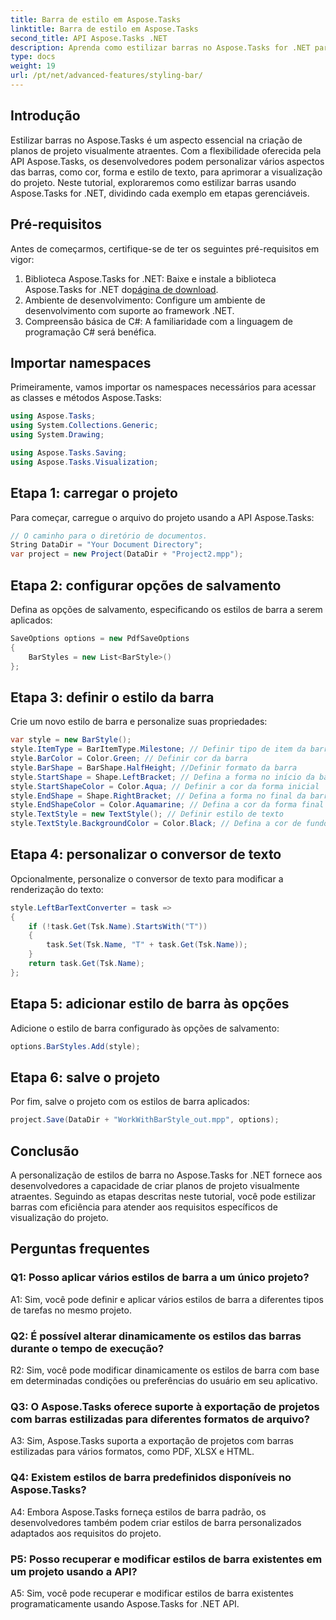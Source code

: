 ```yaml
---
title: Barra de estilo em Aspose.Tasks
linktitle: Barra de estilo em Aspose.Tasks
second_title: API Aspose.Tasks .NET
description: Aprenda como estilizar barras no Aspose.Tasks for .NET para aprimorar a visualização do projeto.
type: docs
weight: 19
url: /pt/net/advanced-features/styling-bar/
---
```

## Introdução

Estilizar barras no Aspose.Tasks é um aspecto essencial na criação de planos de projeto visualmente atraentes. Com a flexibilidade oferecida pela API Aspose.Tasks, os desenvolvedores podem personalizar vários aspectos das barras, como cor, forma e estilo de texto, para aprimorar a visualização do projeto. Neste tutorial, exploraremos como estilizar barras usando Aspose.Tasks for .NET, dividindo cada exemplo em etapas gerenciáveis.

## Pré-requisitos

Antes de começarmos, certifique-se de ter os seguintes pré-requisitos em vigor:

1.  Biblioteca Aspose.Tasks for .NET: Baixe e instale a biblioteca Aspose.Tasks for .NET do[página de download](https://releases.aspose.com/tasks/net/).
2. Ambiente de desenvolvimento: Configure um ambiente de desenvolvimento com suporte ao framework .NET.
3. Compreensão básica de C#: A familiaridade com a linguagem de programação C# será benéfica.

## Importar namespaces

Primeiramente, vamos importar os namespaces necessários para acessar as classes e métodos Aspose.Tasks:

```csharp
using Aspose.Tasks;
using System.Collections.Generic;
using System.Drawing;

using Aspose.Tasks.Saving;
using Aspose.Tasks.Visualization;

```

## Etapa 1: carregar o projeto

Para começar, carregue o arquivo do projeto usando a API Aspose.Tasks:

```csharp
// O caminho para o diretório de documentos.
String DataDir = "Your Document Directory";
var project = new Project(DataDir + "Project2.mpp");
```

## Etapa 2: configurar opções de salvamento

Defina as opções de salvamento, especificando os estilos de barra a serem aplicados:

```csharp
SaveOptions options = new PdfSaveOptions
{
    BarStyles = new List<BarStyle>()
};
```

## Etapa 3: definir o estilo da barra

Crie um novo estilo de barra e personalize suas propriedades:

```csharp
var style = new BarStyle();
style.ItemType = BarItemType.Milestone; // Definir tipo de item da barra
style.BarColor = Color.Green; // Definir cor da barra
style.BarShape = BarShape.HalfHeight; //Definir formato da barra
style.StartShape = Shape.LeftBracket; // Defina a forma no início da barra
style.StartShapeColor = Color.Aqua; // Definir a cor da forma inicial
style.EndShape = Shape.RightBracket; // Defina a forma no final da barra
style.EndShapeColor = Color.Aquamarine; // Defina a cor da forma final
style.TextStyle = new TextStyle(); // Definir estilo de texto
style.TextStyle.BackgroundColor = Color.Black; // Defina a cor de fundo do texto
```

## Etapa 4: personalizar o conversor de texto

Opcionalmente, personalize o conversor de texto para modificar a renderização do texto:

```csharp
style.LeftBarTextConverter = task =>
{
    if (!task.Get(Tsk.Name).StartsWith("T"))
    {
        task.Set(Tsk.Name, "T" + task.Get(Tsk.Name));
    }
    return task.Get(Tsk.Name);
};
```

## Etapa 5: adicionar estilo de barra às opções

Adicione o estilo de barra configurado às opções de salvamento:

```csharp
options.BarStyles.Add(style);
```

## Etapa 6: salve o projeto

Por fim, salve o projeto com os estilos de barra aplicados:

```csharp
project.Save(DataDir + "WorkWithBarStyle_out.mpp", options);
```

## Conclusão

A personalização de estilos de barra no Aspose.Tasks for .NET fornece aos desenvolvedores a capacidade de criar planos de projeto visualmente atraentes. Seguindo as etapas descritas neste tutorial, você pode estilizar barras com eficiência para atender aos requisitos específicos de visualização do projeto.

## Perguntas frequentes

### Q1: Posso aplicar vários estilos de barra a um único projeto?

A1: Sim, você pode definir e aplicar vários estilos de barra a diferentes tipos de tarefas no mesmo projeto.
   
### Q2: É possível alterar dinamicamente os estilos das barras durante o tempo de execução?

R2: Sim, você pode modificar dinamicamente os estilos de barra com base em determinadas condições ou preferências do usuário em seu aplicativo.
   
### Q3: O Aspose.Tasks oferece suporte à exportação de projetos com barras estilizadas para diferentes formatos de arquivo?

A3: Sim, Aspose.Tasks suporta a exportação de projetos com barras estilizadas para vários formatos, como PDF, XLSX e HTML.
   
### Q4: Existem estilos de barra predefinidos disponíveis no Aspose.Tasks?

A4: Embora Aspose.Tasks forneça estilos de barra padrão, os desenvolvedores também podem criar estilos de barra personalizados adaptados aos requisitos do projeto.
   
### P5: Posso recuperar e modificar estilos de barra existentes em um projeto usando a API?

A5: Sim, você pode recuperar e modificar estilos de barra existentes programaticamente usando Aspose.Tasks for .NET API.